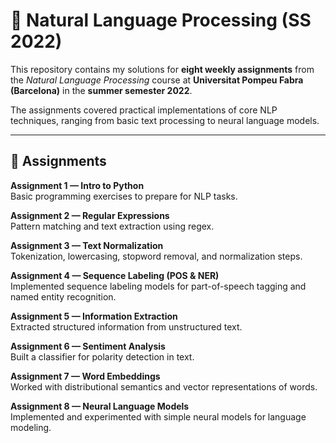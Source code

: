 # 📘 Natural Language Processing (SS 2022)  

This repository contains my solutions for **eight weekly assignments** from the *Natural Language Processing* course at **Universitat Pompeu Fabra (Barcelona)** in the **summer semester 2022**.  

The assignments covered practical implementations of core NLP techniques, ranging from basic text processing to neural language models.  

---

## 📂 Assignments  

**Assignment 1 — Intro to Python**  
Basic programming exercises to prepare for NLP tasks.  

**Assignment 2 — Regular Expressions**  
Pattern matching and text extraction using regex.  

**Assignment 3 — Text Normalization**  
Tokenization, lowercasing, stopword removal, and normalization steps.  

**Assignment 4 — Sequence Labeling (POS & NER)**  
Implemented sequence labeling models for part-of-speech tagging and named entity recognition.  

**Assignment 5 — Information Extraction**  
Extracted structured information from unstructured text.  

**Assignment 6 — Sentiment Analysis**  
Built a classifier for polarity detection in text.  

**Assignment 7 — Word Embeddings**  
Worked with distributional semantics and vector representations of words.  

**Assignment 8 — Neural Language Models**  
Implemented and experimented with simple neural models for language modeling.  
